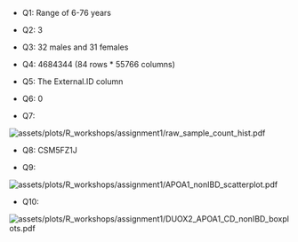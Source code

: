 
* Q1: Range of 6-76 years

* Q2: 3

* Q3: 32 males and 31 females

* Q4: 4684344 (84 rows * 55766 columns)

* Q5:  The External.ID column

* Q6: 0

* Q7: 

<td class="left">
  <img src="{{ BASE_PATH }}/assets/plots/R_workshops/assignment1/raw_sample_count_hist.pdf" alt="assets/plots/R_workshops/assignment1/raw_sample_count_hist.pdf" title="ass1_hist" align="middle">
</td>


* Q8: CSM5FZ1J

* Q9:  

<td class="left">
  <img src="{{ BASE_PATH }}/assets/plots/R_workshops/assignment1/APOA1_nonIBD_scatterplot.pdf" alt="assets/plots/R_workshops/assignment1/APOA1_nonIBD_scatterplot.pdf" title="ass1_scatterplot" align="middle">
</td>

* Q10:

<td class="left">
  <img src="{{ BASE_PATH }}/assets/plots/R_workshops/assignment1/DUOX2_APOA1_CD_nonIBD_boxplots.pdf" alt="assets/plots/R_workshops/assignment1/DUOX2_APOA1_CD_nonIBD_boxplots.pdf" title="ass1_boxplots" align="middle">
</td>

